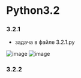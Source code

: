 # Python3.2
 
### 3.2.1
- задача в файле 3.2.1.py

![image](https://user-images.githubusercontent.com/79518116/206859025-8a6cb538-f6df-41c8-9ff5-5bfa85ec325b.png)
![image](https://user-images.githubusercontent.com/79518116/209677546-35a45c9c-c70f-4aa9-a72c-56ad5579f4ab.png)
### 3.2.2
